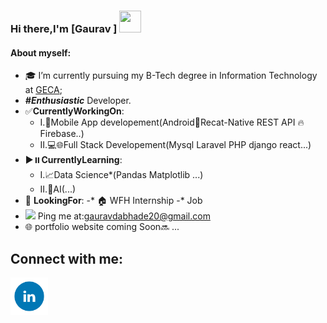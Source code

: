 ### Hi there,I'm [Gaurav ] <img src="https://raw.githubusercontent.com/TheDudeThatCode/TheDudeThatCode/master/Assets/Hi.gif" width=35 height=35>
#### About myself: 
- 🎓 I’m currently pursuing my B-Tech degree in Information Technology at [GECA](http://geca.ac.in/);
-  ***#Enthusiastic*** Developer. 
- ✅**CurrentlyWorkingOn**: 
  - I.📱Mobile App developement(Android💙Recat-Native REST API 🔥Firebase..) 
  - II.💻🌐Full Stack Developement(Mysql Laravel PHP django react...) 
- ▶️⏸️**CurrentlyLearning**: 
  - I.📈Data Science*(Pandas Matplotlib ...) 
  - II.🤖AI(...) 
- 🔎 **LookingFor**: 
  -* 🏠 WFH Internship 
  -* Job 
- [<img src="https://img.icons8.com/color/48/000000/gmail.png" width="1.9%"/>](https://www.gmail.com/) Ping me at:gauravdabhade20@gmail.com 
- 🌐 portfolio website coming Soon🔜 ... 

## Connect with me:
<a title="Gaurav-Dabhde" href="https://linkedin.com/in/gaurav-dabhade"><img src="https://github.com/aritraroy/social-icons/blob/master/linkedin-icon.png?raw=true" width="60"></a> 
